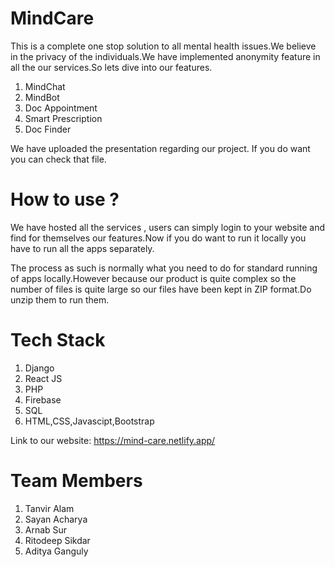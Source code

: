 # MindCare

This is a complete one stop solution to all mental health issues.We believe in the privacy of the individuals.We have implemented anonymity feature in all the our services.So lets dive into our features.

1. MindChat
2. MindBot
3. Doc Appointment
4. Smart Prescription
5. Doc Finder

We have uploaded the presentation regarding our project. If you do want you can check that file. 

# How to use ?

We have hosted all the services , users can simply login to your website and find for themselves our features.Now if you do want to run it locally you have to run all the apps separately.

The process as such is normally what you need to do for standard running of apps locally.However because our product is quite complex so the number of files is quite large so our files have been kept in ZIP format.Do unzip them to run them.

# Tech Stack

1. Django
2. React JS
3. PHP
4. Firebase
5. SQL
6. HTML,CSS,Javascipt,Bootstrap

Link to our website: https://mind-care.netlify.app/

# Team Members

1. Tanvir Alam
2. Sayan Acharya
3. Arnab Sur
4. Ritodeep Sikdar
5. Aditya Ganguly
